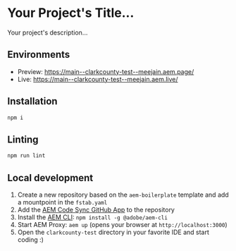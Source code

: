 # Your Project's Title...
Your project's description...

## Environments
- Preview: https://main--clarkcounty-test--meejain.aem.page/
- Live: https://main--clarkcounty-test--meejain.aem.live/

## Installation

```sh
npm i
```

## Linting

```sh
npm run lint
```

## Local development

1. Create a new repository based on the `aem-boilerplate` template and add a mountpoint in the `fstab.yaml`
1. Add the [AEM Code Sync GitHub App](https://github.com/apps/aem-code-sync) to the repository
1. Install the [AEM CLI](https://github.com/adobe/helix-cli): `npm install -g @adobe/aem-cli`
1. Start AEM Proxy: `aem up` (opens your browser at `http://localhost:3000`)
1. Open the `clarkcounty-test` directory in your favorite IDE and start coding :)
